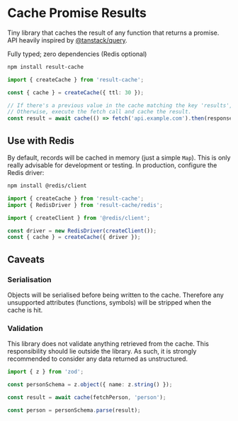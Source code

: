 # Cache Promise Results

Tiny library that caches the result of any function that returns a promise. API heavily inspired by [@tanstack/query](https://tanstack.com/query/latest).

Fully typed; zero dependencies (Redis optional)

```bash
npm install result-cache
```

```ts
import { createCache } from 'result-cache';

const { cache } = createCache({ ttl: 30 });

// If there's a previous value in the cache matching the key 'results', fetch and return it. 
// Otherwise, execute the fetch call and cache the result.
const result = await cache(() => fetch('api.example.com').then(response => response.json()), 'results');

```

## Use with Redis

By default, records will be cached in memory (just a simple `Map`). This is only really advisable for development or testing. In production, configure the Redis driver:

```bash
npm install @redis/client
```

```ts
import { createCache } from 'result-cache';
import { RedisDriver } from 'result-cache/redis';

import { createClient } from '@redis/client';

const driver = new RedisDriver(createClient());
const { cache } = createCache({ driver });
```

## Caveats

### Serialisation

Objects will be serialised before being written to the cache. Therefore any unsupported attributes (functions, symbols) will be stripped when the cache is hit.

### Validation

This library does not validate anything retrieved from the cache. This responsibility should lie outside the library. As such, it is strongly recommended to consider any data returned as unstructured.

```ts
import { z } from 'zod';

const personSchema = z.object({ name: z.string() });

const result = await cache(fetchPerson, 'person');

const person = personSchema.parse(result);
```
